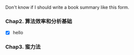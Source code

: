 Don't know if I should write a book summary like this form. 
### Chap2. 算法效率和分析基础
- [x] hello


### Chap3. 蛮力法


